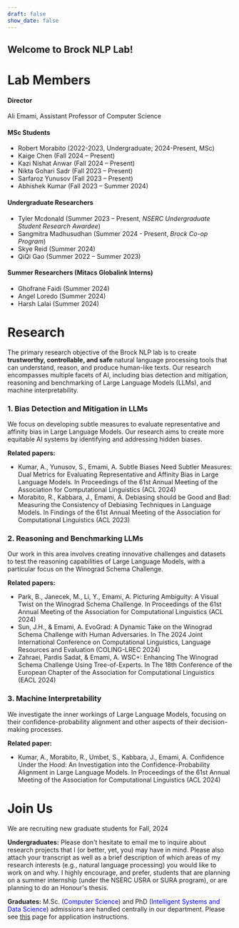```yaml
---
draft: false
show_date: false
---
```


## Welcome to Brock NLP Lab! 

# Lab Members 

#### Director 
Ali Emami, Assistant Professor of Computer Science

#### MSc Students 
- Robert Morabito (2022-2023, Undergraduate; 2024-Present, MSc)
- Kaige Chen (Fall 2024 – Present)
- Kazi Nishat Anwar (Fall 2024 – Present)
- Nikta Gohari Sadr (Fall 2023 – Present)
- Sarfaroz Yunusov (Fall 2023 – Present)
- Abhishek Kumar (Fall 2023 – Summer 2024)

#### Undergraduate Researchers
- Tyler Mcdonald (Summer 2023 – Present, *NSERC Undergraduate Student Research Awardee*)
- Sangmitra Madhusudhan (Summer 2024 - Present, *Brock Co-op Program*)
- Skye Reid (Summer 2024)
- QiQi Gao (Summer 2022 – Summer 2023)

#### Summer Researchers (Mitacs Globalink Interns)
- Ghofrane Faidi (Summer 2024)
- Angel Loredo (Summer 2024)
- Harsh Lalai (Summer 2024)

# Research 

The primary research objective of the Brock NLP lab is to create **trustworthy, controllable, and safe** natural language processing tools that can understand, reason, and produce human-like texts. Our research encompasses multiple facets of AI, including bias detection and mitigation, reasoning and benchmarking of Large Language Models (LLMs), and machine interpretability.

### 1. Bias Detection and Mitigation in LLMs
We focus on developing subtle measures to evaluate representative and affinity bias in Large Language Models. Our research aims to create more equitable AI systems by identifying and addressing hidden biases.

**Related papers:**
- Kumar, A., Yunusov, S., Emami, A. Subtle Biases Need Subtler Measures: Dual Metrics for Evaluating Representative and Affinity Bias in Large Language Models. In Proceedings of the 61st Annual Meeting of the Association for Computational Linguistics (ACL 2024)
- Morabito, R., Kabbara, J., Emami, A. Debiasing should be Good and Bad: Measuring the Consistency of Debiasing Techniques in Language Models. In Findings of the 61st Annual Meeting of the Association for Computational Linguistics (ACL 2023)

### 2. Reasoning and Benchmarking LLMs
Our work in this area involves creating innovative challenges and datasets to test the reasoning capabilities of Large Language Models, with a particular focus on the Winograd Schema Challenge.

**Related papers:**
- Park, B., Janecek, M., Li, Y., Emami, A. Picturing Ambiguity: A Visual Twist on the Winograd Schema Challenge. In Proceedings of the 61st Annual Meeting of the Association for Computational Linguistics (ACL 2024)
- Sun, J.H., & Emami, A. EvoGrad: A Dynamic Take on the Winograd Schema Challenge with Human Adversaries. In The 2024 Joint International Conference on Computational Linguistics, Language Resources and Evaluation (COLING-LREC 2024)
- Zahraei, Pardis Sadat, & Emami, A. WSC+: Enhancing The Winograd Schema Challenge Using Tree-of-Experts. In The 18th Conference of the European Chapter of the Association for Computational Linguistics (EACL 2024)

### 3. Machine Interpretability
We investigate the inner workings of Large Language Models, focusing on their confidence-probability alignment and other aspects of their decision-making processes.

**Related paper:**
- Kumar, A., Morabito, R., Umbet, S., Kabbara, J., Emami, A. Confidence Under the Hood: An Investigation into the Confidence-Probability Alignment in Large Language Models. In Proceedings of the 61st Annual Meeting of the Association for Computational Linguistics (ACL 2024)

# Join Us

We are recruiting new graduate students for Fall, 2024

**Undergraduates:** Please don't hesitate to email me to inquire about research projects that I (or better, yet, you) may have in mind. Please also attach your transcript as well as a brief description of which areas of my research interests (e.g., natural language processing) you would like to work on and why. I highly encourage, and prefer, students that are planning on a summer internship (under the NSERC USRA or SURA program), or are planning to do an Honour's thesis. 

**Graduates:** M.Sc. (<font color="blue">Computer Science</font>) and PhD (<font color="blue">Intelligent Systems and Data Science</font>) admissions are handled centrally in our department. Please see [this](https://brocku.ca/graduate-studies/future-students/apply/) page for application instructions.
